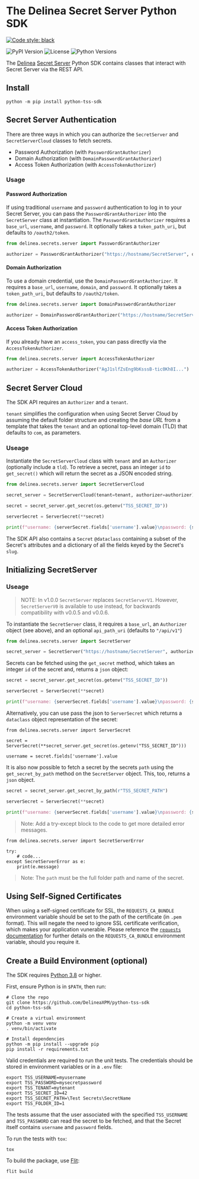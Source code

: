 # The Delinea Secret Server Python SDK


[![Code style: black](https://img.shields.io/badge/code%20style-black-000000.svg)](https://github.com/psf/black)

![PyPI Version](https://img.shields.io/pypi/v/python-tss-sdk) ![License](https://img.shields.io/github/license/DelineaXPM/python-tss-sdk) ![Python Versions](https://img.shields.io/pypi/pyversions/python-tss-sdk)

The [Delinea](https://delinea.com/) [Secret Server](https://delinea.com/products/secret-server/) Python SDK contains classes that interact with Secret Server via the REST API.

## Install

```shell
python -m pip install python-tss-sdk
```

## Secret Server Authentication

There are three ways in which you can authorize the `SecretServer` and `SecretServerCloud` classes to fetch secrets.

- Password Authorization (with `PasswordGrantAuthorizer`)
- Domain Authorization (with `DomainPasswordGrantAuthorizer`)
- Access Token Authorization (with `AccessTokenAuthorizer`)

### Usage


#### Password Authorization

If using traditional `username` and `password` authentication to log in to your Secret Server, you can pass the `PasswordGrantAuthorizer` into the `SecretServer` class at instantiation. The `PasswordGrantAuthorizer` requires a `base_url`, `username`, and `password`. It optionally takes a `token_path_uri`, but defaults to `/oauth2/token`.

```python
from delinea.secrets.server import PasswordGrantAuthorizer

authorizer = PasswordGrantAuthorizer("https://hostname/SecretServer", os.getenv("myusername"), os.getenv("password")")
```

#### Domain Authorization

To use a domain credential, use the `DomainPasswordGrantAuthorizer`. It requires a `base_url`, `username`, `domain`, and `password`. It optionally takes a `token_path_uri`, but defaults to `/oauth2/token`.

```python
from delinea.secrets.server import DomainPasswordGrantAuthorizer

authorizer = DomainPasswordGrantAuthorizer("https://hostname/SecretServer", os.getenv("myusername"), os.getenv("mydomain"), os.getenv("password"))
```

#### Access Token Authorization

If you already have an `access_token`, you can pass directly via the `AccessTokenAuthorizer`.

```python
from delinea.secrets.server import AccessTokenAuthorizer

authorizer = AccessTokenAuthorizer("AgJ1slfZsEng9bKsssB-tic0Kh8I...")
```

## Secret Server Cloud

The SDK API requires an `Authorizer` and a `tenant`.

`tenant` simplifies the configuration when using Secret Server Cloud by assuming the default folder structure and creating the _base URL_ from a template that takes the `tenant` and an optional top-level domain (TLD) that defaults to `com`, as parameters.

### Useage

Instantiate the `SecretServerCloud` class with `tenant` and an `Authorizer` (optionally include a `tld`). To retrieve a secret, pass an integer `id` to `get_secret()` which will return the secret as a JSON encoded string.

```python
from delinea.secrets.server import SecretServerCloud

secret_server = SecretServerCloud(tenant=tenant, authorizer=authorizer)

secret = secret_server.get_secret(os.getenv("TSS_SECRET_ID"))

serverSecret = ServerSecret(**secret)

print(f"username: {serverSecret.fields['username'].value}\npassword: {serverSecret.fields['password'].value}")
```

The SDK API also contains a `Secret` `@dataclass` containing a subset of the Secret's attributes and a dictionary of all the fields keyed by the Secret's `slug`.

## Initializing SecretServer

### Useage

> NOTE: In v1.0.0 `SecretServer` replaces `SecretServerV1`. However, `SecretServerV0` is available to use instead, for backwards compatibility with v0.0.5 and v0.0.6.

To instantiate the `SecretServer` class, it requires a `base_url`, an `Authorizer` object (see above), and an optional `api_path_uri` (defaults to `"/api/v1"`)

```python
from delinea.secrets.server import SecretServer

secret_server = SecretServer("https://hostname/SecretServer", authorizer=authorizer)
```

Secrets can be fetched using the `get_secret` method, which takes an integer `id` of the secret and, returns a `json` object:

```python
secret = secret_server.get_secret(os.getenv("TSS_SECRET_ID"))

serverSecret = ServerSecret(**secret)

print(f"username: {serverSecret.fields['username'].value}\npassword: {serverSecret.fields['password'].value}")
```

Alternatively, you can use pass the json to `ServerSecret` which returns a `dataclass` object representation of the secret:

```shell
from delinea.secrets.server import ServerSecret

secret = ServerSecret(**secret_server.get_secret(os.getenv("TSS_SECRET_ID")))

username = secret.fields['username'].value
```

It is also now possible to fetch a secret by the secrets `path` using the `get_secret_by_path` method on the `SecretServer` object. This, too, returns a `json` object.

```python
secret = secret_server.get_secret_by_path(r"TSS_SECRET_PATH")

serverSecret = ServerSecret(**secret)

print(f"username: {serverSecret.fields['username'].value}\npassword: {serverSecret.fields['password'].value}")
```

> Note: Add a try-except block to the code to get more detailed error messages.

```shell
from delinea.secrets.server import SecretServerError

try:
    # code...
except SecretServerError as e:
    print(e.message)
```

> Note: The `path` must be the full folder path and name of the secret.

## Using Self-Signed Certificates

When using a self-signed certificate for SSL, the `REQUESTS_CA_BUNDLE` environment variable should be set to the path of the certificate (in `.pem` format). This will negate the need to ignore SSL certificate verification, which makes your application vunerable. Please reference the [`requests` documentation](https://docs.python.org/3/library/ssl.html) for further details on the `REQUESTS_CA_BUNDLE` environment variable, should you require it.

## Create a Build Environment (optional)

The SDK requires [Python 3.8](https://www.python.org/downloads/) or higher.

First, ensure Python is in `$PATH`, then run:

```shell
# Clone the repo
git clone https://github.com/DelineaXPM/python-tss-sdk
cd python-tss-sdk

# Create a virtual environment
python -m venv venv
. venv/bin/activate

# Install dependencies
python -m pip install --upgrade pip
pip install -r requirements.txt
```

Valid credentials are required to run the unit tests. The credentials should be stored in environment variables or in a `.env` file:

```shell
export TSS_USERNAME=myusername
export TSS_PASSWORD=mysecretpassword
export TSS_TENANT=mytenant
export TSS_SECRET_ID=42
export TSS_SECRET_PATH=\Test Secrets\SecretName
export TSS_FOLDER_ID=1
```

The tests assume that the user associated with the specified `TSS_USERNAME` and `TSS_PASSWORD` can read the secret to be fetched, and that the Secret itself contains `username` and `password` fields.

To run the tests with `tox`:

```shell
tox
```

To build the package, use [Flit](https://flit.readthedocs.io/en/latest/):

```shell
flit build
```
